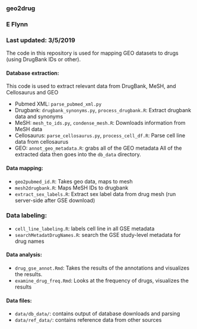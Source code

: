 
### geo2drug
### E Flynn
### Last updated: 3/5/2019

The code in this repository is used for mapping GEO datasets to drugs (using DrugBank IDs or other).

#### Database extraction:
This code is used to extract relevant data from DrugBank, MeSH, and Cellosaurus and GEO
* Pubmed XML: `parse_pubmed_xml.py`
* Drugbank: `drugbank_synonyms.py`, `process_drugbank.R`: Extract drugbank data and synonyms
* MeSH: `mesh_to_ids.py`, `condense_mesh.R`: Downloads information from MeSH data
* Cellosaurus: `parse_cellosaurus.py`, `process_cell_df.R`: Parse cell line data from cellosaurus
* GEO: `annot_geo_metadata.R`: grabs all of the GEO metadata
All of the extracted data then goes into the `db_data` directory.

#### Data mapping:
* `geo2pubmed_id.R`: Takes geo data, maps to mesh
* `mesh2drugbank.R`: Maps MeSH IDs to drugbank
* `extract_sex_labels.R`: Extract sex label data from drug mesh (run server-side after GSE download)

### Data labeling:
* `cell_line_labeling.R`: labels cell line in all GSE metadata
* `searchMetadatDrugNames.R`: search the GSE study-level metadata for drug names

#### Data analysis:
* `drug_gse_annot.Rmd`: Takes the results of the annotations and visualizes the results.
* `examine_drug_freq.Rmd`: Looks at the frequency of drugs, visualizes the results

#### Data files:
 * `data/db_data/`: contains output of database downloads and parsing
 * `data/ref_data/`: contains reference data from other sources
 